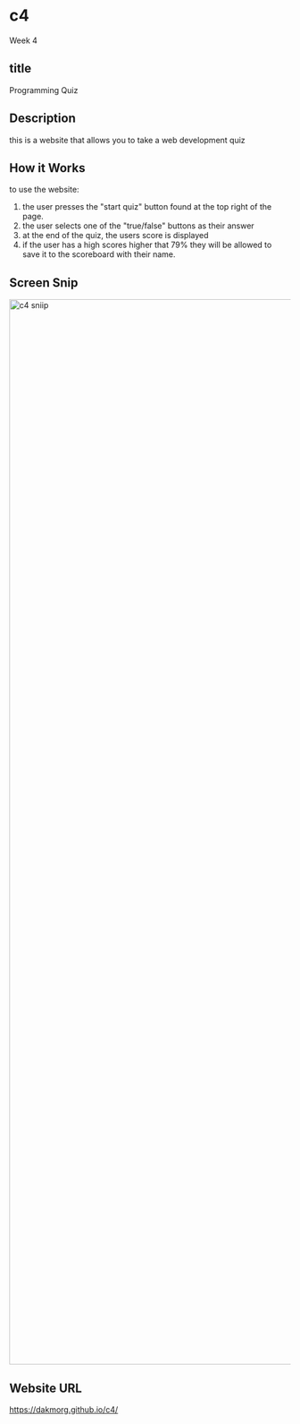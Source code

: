 # c4
Week 4

## title
Programming Quiz

## Description
this is a website that allows you to take a web development quiz

## How it Works
to use the website:
1. the user presses the "start quiz" button
found at the top right of the page. 
2. the user selects one of the "true/false" buttons as their answer
3. at the end of the quiz, the users score is displayed
4. if the user has a high scores higher that 79% they will be allowed to save it to the scoreboard with their name. 

## Screen Snip
<img width="1903" alt="c4 sniip" src="https://user-images.githubusercontent.com/108765820/184567337-a64eb4c2-8895-4fe6-99f3-f53c6877aee0.PNG">


## Website URL

https://dakmorg.github.io/c4/



